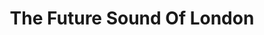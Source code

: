 ---
title: "The Future Sound Of London"
summary: "British duo who met in the 1980s in Manchester. Their very influential discography shows off influences spanning acid house, hardcore techno, ambient, krautrock, '60s psychedelica, and more. Previously Dougans, as , had a UK Top 10 hit with . Together as FSOL, they scored a major crossover success with . Their first full-length charted their dancefloor-friendly early career, after which FSOL moved into deeper, more album-oriented world. was a double-disc set spanning long stretches of breakbeat-flavored ambience. It was followed by which added hip-hop, trip-hop, industrial textures, and bleak urban imagery into their mix of influences. Their album compiled music from their ISDN-uplinked radio broadcasts from the mid-1990s. After Dead Cities came out in 1996, they felt like they were moving in the wrong direction and they dropped off the radar after the mix in mid 1997. After a 4 year long hiatus in which they were surrounded by rumors of insanity and drug addiction , the concept remix album came out in 2001, followed by the full-length and more material under the Amorphous Androgynous name. In March 2007 they finally went independent and launched FSOLDigital.com releasing dozens of unreleased material , as well as old and new material from their other aliases. One of the most anticipated albums in ambient history, got released 13 years since its recording, and then Environments continued as a series, the first volumes were reproduced old material blended with new neoclassical material. By the time they reached in 2014, all recorded material was brand new."
image: "the-future-sound-of-london.jpg"
apple_music_artist_url: "https://music.apple.com/gb/artist/the-future-sound-of-london/6851631"
wikipedia_url: "https://en.wikipedia.org/wiki/The_Future_Sound_of_London"
---